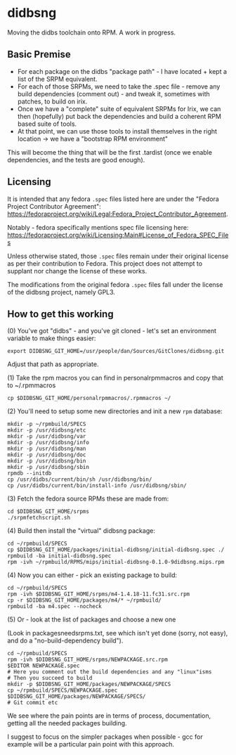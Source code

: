 # didbsng

Moving the didbs toolchain onto RPM. A work in progress.

## Basic Premise

* For each package on the didbs "package path" - I have located + kept a list of the SRPM equivalent.
* For each of those SRPMs, we need to take the .spec file - remove any build dependencies (comment out) - and tweak it, sometimes with patches, to build on irix.
* Once we have a "complete" suite of equivalent SRPMs for Irix, we can then (hopefully) put back the dependencies and build a coherent RPM based suite of tools.
* At that point, we can use those tools to install themselves in the right location -> we have a "bootstrap RPM environment"

This will become the thing that will be the first .tardist (once we enable dependencies, and the tests are good enough).

## Licensing

It is intended that any fedora `.spec` files listed here are under the "Fedora Project Contributor Agreement": https://fedoraproject.org/wiki/Legal:Fedora_Project_Contributor_Agreement.

Notably - fedora specifically mentions spec file licensing here: https://fedoraproject.org/wiki/Licensing:Main#License_of_Fedora_SPEC_Files

Unless otherwise stated, those `.spec` files remain under their original license as per their contribution to Fedora. This project does not attempt to supplant nor change the license of these works.

The modifications from the original fedora `.spec` files fall under the license of the didbsng project, namely GPL3.

## How to get this working

(0) You've got "didbs" - and you've git cloned - let's set an environment variable to make things easier:

```
export DIDBSNG_GIT_HOME=/usr/people/dan/Sources/GitClones/didbsng.git
```
Adjust that path as appropriate.

(1) Take the rpm macros you can find in personalrpmmacros and copy that to ~/.rpmmacros

```
cp $DIDBSNG_GIT_HOME/personalrpmmacros/.rpmmacros ~/
```

(2) You'll need to setup some new directories and init a new `rpm` database:

```
mkdir -p ~/rpmbuild/SPECS
mkdir -p /usr/didbsng/etc
mkdir -p /usr/didbsng/var
mkdir -p /usr/didbsng/info
mkdir -p /usr/didbsng/man
mkdir -p /usr/didbsng/doc
mkdir -p /usr/didbsng/bin
mkdir -p /usr/didbsng/sbin
rpmdb --initdb
cp /usr/didbs/current/bin/sh /usr/didbsng/bin/
cp /usr/didbs/current/bin/install-info /usr/didbsng/sbin/
```

(3) Fetch the fedora source RPMs these are made from:

```
cd $DIDBSNG_GIT_HOME/srpms
./srpmfetchscript.sh
```

(4) Build then install the "virtual" didbsng package:

```
cd ~/rpmbuild/SPECS
cp $DIDBSNG_GIT_HOME/packages/initial-didbsng/initial-didbsng.spec ./
rpmbuild -ba initial-didbsng.spec
rpm -ivh ~/rpmbuild/RPMS/mips/initial-didbsng-0.1.0-9didbsng.mips.rpm
```

(4) Now you can either - pick an existing package to build:

```
cd ~/rpmbuild/SPECS
rpm -ivh $DIDBSNG_GIT_HOME/srpms/m4-1.4.18-11.fc31.src.rpm
cp -r $DIDBSNG_GIT_HOME/packages/m4/* ~/rpmbuild/
rpmbuild -ba m4.spec --nocheck
```

(5) Or - look at the list of packages and choose a new one

(Look in packagesneedsrpms.txt, see which isn't yet done (sorry, not easy), and do a "no-build-dependency build").

```
cd ~/rpmbuild/SPECS
rpm -ivh $DIDBSNG_GIT_HOME/srpms/NEWPACKAGE.src.rpm
$EDITOR NEWPACKAGE.spec
# Here you comment out the build dependencies and any "linux"isms
# Then you succeed to build
mkdir -p $DIDBSNG_GIT_HOME/packages/NEWPACKAGE/SPECS
cp ~/rpmbuild/SPECS/NEWPACKAGE.spec $DIDBSNG_GIT_HOME/packages/NEWPACKAGE/SPECS/
# Git commit etc
```

We see where the pain points are in terms of process, documentation, getting all the needed packages building.

I suggest to focus on the simpler packages when possible - gcc for example will be a particular pain point with this approach.
